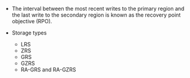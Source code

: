 - The interval between the most recent writes to the primary region and the last write to the secondary region is known 
as the recovery point objective (RPO).

- Storage types
  - LRS
  - ZRS
  - GRS
  - GZRS
  - RA-GRS and RA-GZRS
